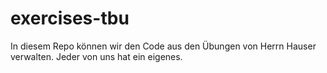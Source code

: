 # exercises-tbu
In diesem Repo können wir den Code aus den Übungen von Herrn Hauser verwalten. Jeder von uns hat ein eigenes.
